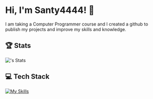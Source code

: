 # Hi, I'm Santy4444! 👋

I am taking a Computer Programmer course and I created a github to publish my projects and improve my skills and knowledge.

## 🏆 Stats
![<Santy4444>'s Stats](https://github-readme-stats.vercel.app/api?username=<Santy4444>&theme=vue-dark&show_icons=true&hide_border=true&count_private=true)

## 💻 Tech Stack
[![My Skills](https://skillicons.dev/icons?i=js,html,css,lua,c,cpp,python)](https://skillicons.dev)
<!--

Here are some ideas to get you started:

- 🔭 I’m currently working on ...
- 🌱 I’m currently learning ...
- 👯 I’m looking to collaborate on ...
- 🤔 I’m looking for help with ...
- 💬 Ask me about ...
- 📫 How to reach me: ...
- 😄 Pronouns: ...
- ⚡ Fun fact: ...
-->
